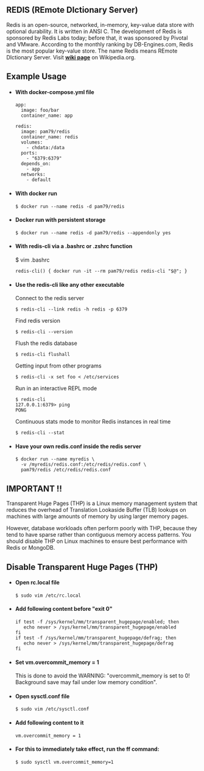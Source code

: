 ## **REDIS (REmote DIctionary Server)**

Redis is an open-source, networked, in-memory, key-value data store with optional durability. It is written in ANSI C. The development of Redis is sponsored by Redis Labs today; before that, it was sponsored by Pivotal and VMware. According to the monthly ranking by DB-Engines.com, Redis is the most popular key-value store. The name Redis means REmote DIctionary Server. Visit [**wiki page**](https://en.wikipedia.org/wiki/Redis) on Wikipedia.org.

## Example Usage

* #### With docker-compose.yml file

  ```shell
  app:
    image: foo/bar
    container_name: app
  
  redis:
    image: pam79/redis
    container_name: redis
    volumes:
      - chdata:/data
    ports:
      - "6379:6379"
    depends_on:
      - app
    networks:
      - default
  ```

* #### With docker run

  ```shell
  $ docker run --name redis -d pam79/redis
  ```

* #### Docker run with persistent storage

  ```shell
  $ docker run --name redis -d pam79/redis --appendonly yes
  ```

* #### With redis-cli via a .bashrc or .zshrc function

  $ vim .bashrc
  ```shell
  redis-cli() { docker run -it --rm pam79/redis redis-cli "$@"; }
  ```

* #### Use the redis-cli like any other executable

  Connect to the redis server
  ```shell
  $ redis-cli --link redis -h redis -p 6379
  ```

  Find redis version
  ```shell
  $ redis-cli --version
  ```

  Flush the redis database
  ```shell
  $ redis-cli flushall
  ```

  Getting input from other programs
  ```shell
  $ redis-cli -x set foo < /etc/services
  ```

  Run in an interactive REPL mode
  ```shell
  $ redis-cli
  127.0.0.1:6379> ping
  PONG
  ```

  Continuous stats mode to monitor Redis instances in real time
  ```shell
  $ redis-cli --stat
  ```

* #### Have your own redis.conf inside the redis server

  ```shell
  $ docker run --name myredis \
    -v /myredis/redis.conf:/etc/redis/redis.conf \
    pam79/redis /etc/redis/redis.conf
  ```

## IMPORTANT !!

Transparent Huge Pages (THP) is a Linux memory management system that reduces the overhead of Translation Lookaside Buffer (TLB) lookups on machines with large amounts of memory by using larger memory pages.

However, database workloads often perform poorly with THP, because they tend to have sparse rather than contiguous memory access patterns. You should disable THP on Linux machines to ensure best performance with Redis or MongoDB.

## Disable Transparent Huge Pages (THP)

* #### Open rc.local file

  ```shell
  $ sudo vim /etc/rc.local
  ```

* #### Add following content before "exit 0"

  ```shell
  if test -f /sys/kernel/mm/transparent_hugepage/enabled; then
     echo never > /sys/kernel/mm/transparent_hugepage/enabled
  fi
  if test -f /sys/kernel/mm/transparent_hugepage/defrag; then
     echo never > /sys/kernel/mm/transparent_hugepage/defrag
  fi
  ```

* #### Set vm.overcommit_memory = 1

  This is done to avoid the WARNING: "overcommit_memory is set to 0! Background save may fail under low memory condition".

* #### Open sysctl.conf file

  ```shell
  $ sudo vim /etc/sysctl.conf
  ```

* #### Add following content to it

  ```shell
  vm.overcommit_memory = 1
  ```

* #### For this to immediately take effect, run the ff command:

  ```shell
  $ sudo sysctl vm.overcommit_memory=1
  ```
